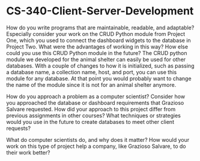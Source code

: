 # CS-340-Client-Server-Development
How do you write programs that are maintainable, readable, and adaptable? Especially consider your work on the CRUD Python module from Project One, which you used to connect the dashboard widgets to the database in Project Two. What were the advantages of working in this way? How else could you use this CRUD Python module in the future?
The CRUD python module we developed for the animal shelter can easily be used for other databases. With a couple of changes to how it is initialized, such as passing a database name, a collection name, host, and port, you can use this module for any database. At that point you would probably want to change the name of the module since it is not for an animal shelter anymore.

How do you approach a problem as a computer scientist? Consider how you approached the database or dashboard requirements that Grazioso Salvare requested. How did your approach to this project differ from previous assignments in other courses? What techniques or strategies would you use in the future to create databases to meet other client requests?

What do computer scientists do, and why does it matter? How would your work on this type of project help a company, like Grazioso Salvare, to do their work better?
